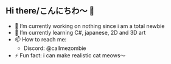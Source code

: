 ## Hi there/こんにちわ～ 👋

- 🔭 I’m currently working on nothing since i am a total newbie
- 🌱 I’m currently learning C#, japanese, 2D and 3D art
- 📫 How to reach me: 
  + Discord: @callmezombie
- ⚡ Fun fact: i can make realistic cat meows～
